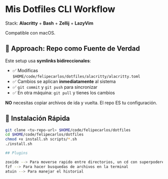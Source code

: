 # Mis Dotfiles CLI Workflow

Stack: **Alacritty** + **Bash** + **Zellij** + **LazyVim**

Compatible con macOS.

## 🎯 **Approach: Repo como Fuente de Verdad**

Este setup usa **symlinks bidireccionales**:
- ✅ Modificas `$HOME/code/felipecarlos/dotfiles/alacritty/alacritty.toml` 
- ✅ Cambios se aplican **inmediatamente** al sistema
- ✅ `git commit` y `git push` para sincronizar
- ✅ En otra máquina: `git pull` y tienes los cambios

**NO** necesitas copiar archivos de ida y vuelta. El repo ES tu configuración.

## 🚀 Instalación Rápida

```bash
git clone <tu-repo-url> $HOME/code/felipecarlos/dotfiles
cd $HOME/code/felipecarlos/dotfiles
chmod +x install.sh scripts/*.sh
./install.sh

## Plugins

zoxide --> Para moverse rapido entre directorios, un cd con superpoderes
fzf --> Para hacer busquedas de archivos en la terminal
atuin --> Para manejar el historial
